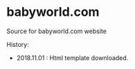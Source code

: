 # babyworld.com
Source for babyworld.com website

History:
- 2018.11.01 : Html template downloaded.
